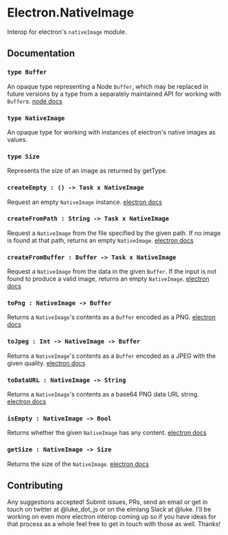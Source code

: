 # Electron.NativeImage

Interop for electron's `nativeImage` module.

## Documentation

### `type Buffer`
An opaque type representing a Node `Buffer`, which may be replaced in future
versions by a type from a separately maintained API for working with `Buffer`s. [node docs](https://nodejs.org/api/buffer.html)

### `type NativeImage`
An opaque type for working with instances of electron's native images as
values.

### `type Size`
Represents the size of an image as returned by getType.

### `createEmpty : () -> Task x NativeImage`
Request an empty `NativeImage` instance.
[electron docs](https://google.com)


### `createFromPath : String -> Task x NativeImage`
Request a `NativeImage` from the file specified by the given path. If no image
is found at that path, returns an empty `NativeImage`.
[electron docs](https://google.com)

### `createFromBuffer : Buffer -> Task x NativeImage`
Request a `NativeImage` from the data in the given `Buffer`. If the input is
not found to produce a valid image, returns an empty `NativeImage`.
[electron docs](https://google.com)

### `toPng : NativeImage -> Buffer`
Returns a `NativeImage`'s contents as a `Buffer` encoded as a PNG.
[electron docs](https://google.com)

### `toJpeg : Int -> NativeImage -> Buffer`
Returns a `NativeImage`'s contents as a `Buffer` encoded as a JPEG with the
given quality.
[electron docs](https://google.com)

### `toDataURL : NativeImage -> String`
Returns a `NativeImage`'s contents as a base64 PNG data URL string.
[electron docs](https://google.com)

### `isEmpty : NativeImage -> Bool`
Returns whether the given `NativeImage` has any content.
[electron docs](https://google.com)

### `getSize : NativeImage -> Size`
Returns the size of the `NativeImage`.
[electron docs](https://google.com)

## Contributing

Any suggestions accepted! Submit issues, PRs, send an email or get in touch on
twitter at @luke_dot_js or on the elmlang Slack at @luke. I'll be working on
even more electron interop coming up so if you have ideas for that process as a
whole feel free to get in touch with those as well. Thanks!
